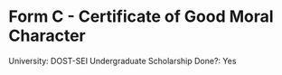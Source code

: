 # Form C - Certificate of Good Moral Character

University: DOST-SEI Undergraduate Scholarship
Done?: Yes